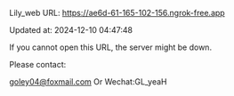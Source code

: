 Lily_web URL: https://ae6d-61-165-102-156.ngrok-free.app

Updated at: 2024-12-10 04:47:48

If you cannot open this URL, the server might be down.

Please contact: 

goley04@foxmail.com Or Wechat:GL_yeaH